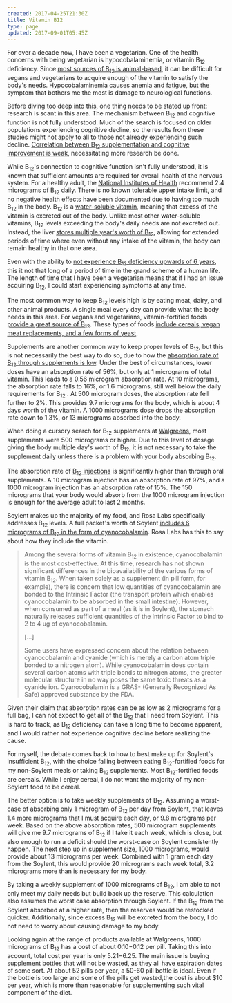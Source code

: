 ```yaml
---
created: 2017-04-25T21:30Z
title: Vitamin B12
type: page
updated: 2017-09-01T05:45Z
---
```


For over a decade now, I have been a vegetarian. One of the health concerns with being vegetarian is hypocobalaminemia, or vitamin B<sub>12</sub> deficiency. Since [most sources of B<sub>12</sub> is animal-based](http://frankhollis.com/temp/BMJ%20B12%20deficiency%20review.pdf), it can be difficult for vegans and vegetarians to acquire enough of the vitamin to satisfy the body's needs. Hypocobalaminemia causes anemia and fatigue, but the symptom that bothers me the most is damage to neurological functions.

Before diving too deep into this, one thing needs to be stated up front: research is scant in this area. The mechanism between B<sub>12</sub> and cognitive function is not fully understood. Much of the search is focused on older populations experiencing cognitive decline, so the results from these studies might not apply to all to those not already experiencing such decline. [Correlation between B<sub>12</sub> supplementation and cognitive improvement is weak](http://www.cochrane.org/CD004394/DEMENTIA_no-evidence-of-the-efficacy-of-vitamin-b12-supplementation-for-cognitive-function), necessitating more research be done.

While B<sub>12</sub>'s connection to cognitive function isn't fully understood, it is known that sufficient amounts are required for overall health of the nervous system. For a healthy adult, the [National Institutes of Health](https://en.wikipedia.org/wiki/National_Institutes_of_Health) recommend 2.4 micrograms of B<sub>12</sub> daily. There is no known tolerable upper intake limit, and no negative health effects have been documented due to having too much B<sub>12</sub> in the body. B<sub>12</sub> is a [water-soluble vitamin](http://www.webmd.com/vitamins-and-supplements/nutrition-vitamins-11/fat-water-nutrient), meaning that excess of the vitamin is excreted out of the body. Unlike most other water-soluble vitamins, B<sub>12</sub> levels exceeding the body's daily needs are not excreted out. Instead, the liver [stores multiple year's worth of B<sub>12</sub>](http://www.mayoclinic.org/drugs-supplements/vitamin-b12/background/hrb-20060243), allowing for extended periods of time where even without any intake of the vitamin, the body can remain healthy in that one area.

Even with the ability to [not experience B<sub>12</sub> deficiency upwards of 6 years](https://www.ncbi.nlm.nih.gov/books/NBK114329/), this it not that long of a period of time in the grand scheme of a human life. The length of time that I have been a vegetarian means that if I had an issue acquiring B<sub>12</sub>, I could start experiencing symptoms at any time.

The most common way to keep B<sub>12</sub> levels high is by eating meat, dairy, and other animal products. A single meal every day can provide what the body needs in this area. For vegans and vegetarians, vitamin-fortified foods [provide a great source of B<sub>12</sub>](https://www.ncbi.nlm.nih.gov/pubmed/10648266). These types of foods [include cereals, vegan meat replacements, and a few forms of yeast](http://www.veganhealth.org/b12/vegansources).

Supplements are another common way to keep proper levels of B<sub>12</sub>, but this is not necessarily the best way to do so, due to how the [absorption rate of B<sub>12</sub> through supplements is low](http://www.bloodjournal.org/content/112/6/2214.long). Under the best of circumstances, lower doses have an absorption rate of 56%, but only at 1 micrograms of total vitamin. This leads to a 0.56 microgram absorption rate. At 10 micrograms, the absorption rate falls to 16%, or 1.6 micrograms, still well below the daily requirements for B<sub>12</sub> . At 500 microgram doses, the absorption rate fell further to 2%. This provides 9.7 micrograms for the body, which is about 4 days worth of the vitamin. A 1000 micrograms dose drops the absorption rate down to 1.3%, or 13 micrograms absorbed into the body.

When doing a cursory search for B<sub>12</sub> supplements at [Walgreens](https://www.walgreens.com/), most supplements were 500 micrograms or higher. Due to this level of dosage giving the body multiple day's worth of B<sub>12</sub>, it is not necessary to take the supplement daily unless there is a problem with your body absorbing B<sub>12</sub>.

The absorption rate of [B<sub>12</sub> injections](http://www.webmd.com/drugs/2/drug-6550/vitamin-b-12-injection/details) is significantly higher than through oral supplements. A 10 microgram injection has an absorption rate of 97%, and a 1000 microgram injection has an absorption rate of 15%. The 150 micrograms that your body would absorb from the 1000 microgram injection is enough for the average adult to last 2 months.

Soylent makes up the majority of my food, and Rosa Labs specifically addresses B<sub>12</sub> levels. A full packet's worth of Soylent [includes 6 micrograms of B<sub>12</sub> in the form of cyanocobalamin](https://faq.soylent.com/hc/en-us/articles/204492985-Vitamin-B12). Rosa Labs has this to say about how they include the vitamin.

> Among the several forms of vitamin B<sub>12</sub> in existence, cyanocobalamin is the most cost-effective. At this time, research has not shown significant differences in the bioavailability of the various forms of vitamin B<sub>12</sub>. When taken solely as a supplement (in pill form, for example), there is concern that low quantities of cyanocobalamin are bonded to the Intrinsic Factor (the transport protein which enables cyanocobalamin to be absorbed in the small intestine). However, when consumed as part of a meal (as it is in Soylent), the stomach naturally releases sufficient quantities of the Intrinsic Factor to bind to 2 to 4 ug of cyanocobalamin.
>
> [...]
>
> Some users have expressed concern about the relation between cyanocobalamin and cyanide (which is merely a carbon atom triple bonded to a nitrogen atom). While cyanocobalamin does contain several carbon atoms with triple bonds to nitrogen atoms, the greater molecular structure in no way poses the same toxic threats as a cyanide ion. Cyanocobalamin is a GRAS- (Generally Recognized As Safe) approved substance by the FDA.

Given their claim that absorption rates can be as low as 2 micrograms for a full bag, I can not expect to get all of the B<sub>12</sub> that I need from Soylent. This is hard to track, as B<sub>12</sub> deficiency can take a long time to become apparent, and I would rather not experience cognitive decline before realizing the cause.

For myself, the debate comes back to how to best make up for Soylent's insufficient B<sub>12</sub>, with the choice falling between eating B<sub>12</sub>-fortified foods for my non-Soylent meals or taking B<sub>12</sub> supplements. Most B<sub>12</sub>-fortified foods are cereals. While I enjoy cereal, I do not want the majority of my non-Soylent food to be cereal.

The better option is to take weekly supplements of B<sub>12</sub>. Assuming a worst-case of absorbing only 1 microgram of B<sub>12</sub> per day from Soylent, that leaves 1.4 more micrograms that I must acquire each day, or 9.8 micrograms per week. Based on the above absorption rates, 500 microgram supplements will give me 9.7 micrograms of B<sub>12</sub> if I take it each week, which is close, but also enough to run a deficit should the worst-case on Soylent consistently happen. The next step up in supplement size, 1000 micrograms, would provide about 13 micrograms per week. Combined with 1 gram each day from the Soylent, this would provide 20 micrograms each week total, 3.2 micrograms more than is necessary for my body.

By taking a weekly supplement of 1000 micrograms of B<sub>12</sub>, I am able to not only meet my daily needs but build back up the reserve. This calculation also assumes the worst case absorption through Soylent. If the B<sub>12</sub> from the Soylent absorbed at a higher rate, then the reserves would be restocked quicker. Additionally, since excess B<sub>12</sub> will be excreted from the body, I do not need to worry about causing damage to my body.

Looking again at the range of products available at Walgreens, 1000 micrograms of B<sub>12</sub> has a cost of about $0.10-$0.12 per pill. Taking this into account, total cost per year is only $5.21-$6.25. The main issue is buying supplement bottles that will not be wasted, as they all have expiration dates of some sort. At about 52 pills per year, a 50-60 pill bottle is ideal. Even if the bottle is too large and some of the pills get wasted,the cost is about $10 per year, which is more than reasonable for supplementing such vital component of the diet.
